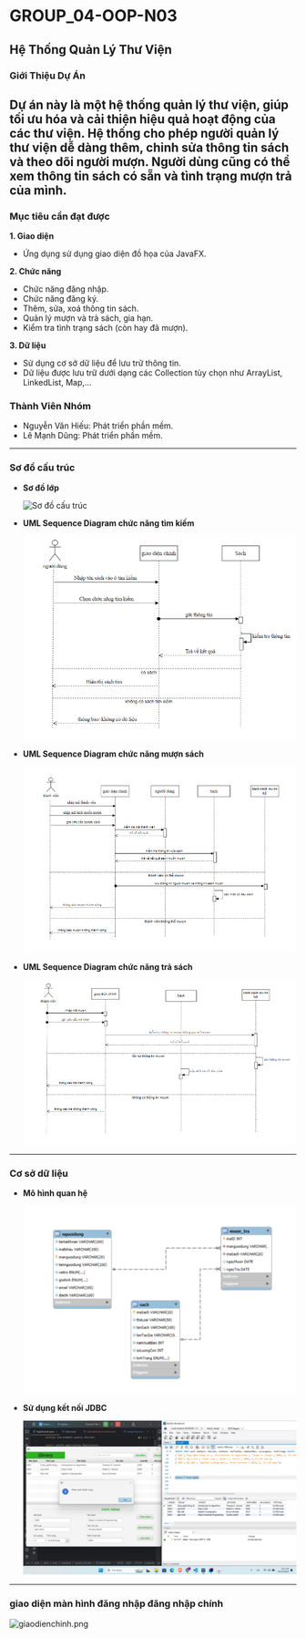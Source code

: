 # GROUP_04-OOP-N03

## Hệ Thống Quản Lý Thư Viện

### Giới Thiệu Dự Án
Dự án này là một hệ thống quản lý thư viện, giúp tối ưu hóa và cải thiện hiệu quả hoạt động của các thư viện. Hệ thống cho phép người quản lý thư viện dễ dàng thêm, chỉnh sửa thông tin sách và theo dõi người mượn.
Người dùng cũng có thể xem thông tin sách có sẵn và tình trạng mượn trả của mình.
---

### Mục tiêu cần đạt được
**1. Giao diện**
   - Ứng dụng sử dụng giao diện đồ họa của JavaFX.  

**2. Chức năng**
   - Chức năng đăng nhập.  
   - Chức năng đăng ký.  
   - Thêm, sửa, xoá thông tin sách.  
   - Quản lý mượn và trả sách, gia hạn.  
   - Kiểm tra tình trạng sách (còn hay đã mượn).  

**3. Dữ liệu**
   - Sử dụng cơ sở dữ liệu để lưu trữ thông tin.  
   - Dữ liệu được lưu trữ dưới dạng các Collection tùy chọn như ArrayList, LinkedList, Map,...

### Thành Viên Nhóm
   - Nguyễn Văn Hiếu: Phát triển phần mềm.
   - Lê Mạnh Dũng: Phát triển phần mềm.

---

### Sơ đồ cấu trúc

   - **Sơ đồ lớp**

     ![Sơ đồ cấu trúc](./image/Class%20Diagram)
  
   - **UML Sequence Diagram chức năng tìm kiếm**

     ![UML Sequence Diagram chức năng tìm kiếm](./image/UML%20chucnangtimkiem.png)

   - **UML Sequence Diagram chức năng mượn sách**

     ![UML Sequence Diagram chức năng mượn sách](./image/UMLmuonsach.png)

   - **UML Sequence Diagram chức năng trả sách**

     ![UML Sequence Diagram chức năng trả sách](./image/UMLtrasach.png)
     
---  

### Cơ sở dữ liệu

   - **Mô hình quan hệ**
     
     ![Mô hình quan hệ](./image/mohinhquanhe.png)

   - **Sử dụng kết nối JDBC**

     ![JDBC](./image/motaketnoisql.png)

---

### giao diện màn hình đăng nhập đăng nhập chính
![giaodienchinh.png](./image/giaodienchinhthanhvien.png)
